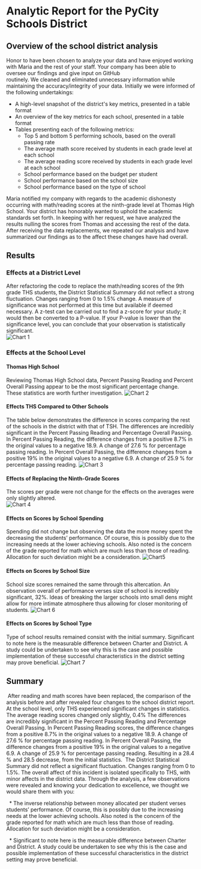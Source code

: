 # Analytic Report for the PyCity Schools District
<!-- ![Paragraph 1](https://github.com/jacquie0583/School_District_Analysis-/blob/main/Resources/Paragraph%201.png)
![Chart 1](https://github.com/jacquie0583/School_District_Analysis-/blob/main/Resources/Chart%201.png)
![Paragraph 2](https://github.com/jacquie0583/School_District_Analysis-/blob/main/Resources/Paragraph%202.png)
![Paragraph 3](https://github.com/jacquie0583/School_District_Analysis-/blob/main/Resources/Paragraph%203.png)
![Paragraph 4](https://github.com/jacquie0583/School_District_Analysis-/blob/main/Resources/Paragraph%204.png)
![Paragraph 5](https://github.com/jacquie0583/School_District_Analysis-/blob/main/Resources/Paragraph%205.png)
![Paragraph 6](https://github.com/jacquie0583/School_District_Analysis-/blob/main/Resources/Paragraph%206.png)
![Paragraph 7](https://github.com/jacquie0583/School_District_Analysis-/blob/main/Resources/Paragraph%207.png)

 -->
##   Overview of the school district analysis

Honor to have been chosen to analyze your data and have enjoyed working with Maria and the rest of 	your staff.   Your company has been able to oversee our findings and give input on GitHub 	
	routinely.  We cleaned and eliminated unnecessary information while maintaining the 	accuracy/integrity of your data.  Initially we were informed of the following undertakings:

*	A high-level snapshot of the district's key metrics, presented in a table format
*   An overview of the key metrics for each school, presented in a table format
*	Tables presenting each of the following metrics:
    *  	Top 5 and bottom 5 performing schools, based on the overall passing rate
    *	The average math score received by students in each grade level at each school
    *	The average reading score received by students in each grade level at each school
    *	School performance based on the budget per student
    *	School performance based on the school size 
    *	School performance based on the type of school

Maria notified my company with regards to the academic dishonesty occurring with math/reading scores at the ninth-grade level at Thomas High School.  Your district has honorably wanted to uphold the academic standards set forth.  In keeping with her request, we have analyzed the results nulling the scores from Thomas and accessing the rest of the data.  After receiving the data replacements, we repeated our analysis and have summarized our findings as to the affect these changes have had overall.

##   Results
###   Effects at a District Level  
After refactoring the code to replace the math/reading scores of the 9th grade THS students, the District Statistical Summary did not reflect a strong fluctuation.  Changes ranging from 0 to 1.5% change.  A measure of significance was not performed at this time but available if deemed necessary.  A z-test can be carried out to find a z-score for your study; it would then be converted to a P-value.  If your P-value is lower than the significance level, you can conclude that your observation is statistically significant.    
![Chart 1](https://github.com/jacquie0583/School_District_Analysis-/blob/main/Resources/Chart%201.png)

###   Effects at the School Level      
#### Thomas High School
Reviewing Thomas High School data, Percent Passing Reading and Percent Overall Passing appear to be the most significant percentage change.  These statistics are worth further investigation.
![Chart 2](https://github.com/jacquie0583/School_District_Analysis-/blob/main/Resources/Chart%202.png)

#### Effects THS Compared to Other Schools
The table below demonstrates the difference in scores comparing the rest of the schools in the district with that of TSH.  The differences are incredibly significant in the Percent Passing Reading and Percentage Overall Passing. In Percent Passing Reading, the difference changes from a positive 8.7% in the original values to a negative 18.9.  A change of 27.6 % for percentage passing reading.  In Percent Overall Passing, the difference changes from a positive 19% in the original values to a negative 6.9.  A change of 25.9 % for percentage passing reading.
![Chart 3](https://github.com/jacquie0583/School_District_Analysis-/blob/main/Resources/Chart%203.png)

#### Effects of Replacing the Ninth-Grade Scores 
The scores per grade were not change for the effects on the averages were only slightly altered.            
![Chart 4](https://github.com/jacquie0583/School_District_Analysis-/blob/main/Resources/Chart%204.png)

#### Effects on Scores by School Spending
Spending did not change but observing the data the more money spent the decreasing the students’ performance.  Of course, this is possibly due to the increasing needs at the lower achieving schools.  Also noted is the concern of the grade reported for math which are much less than those of reading.  Allocation for such deviation might be a consideration.
![Chart5](https://github.com/jacquie0583/School_District_Analysis-/blob/main/Resources/Chart%205.png)

#### Effects on Scores by School Size
School size scores remained the same through this altercation.  An observation overall of performance verses size of school is incredibly significant, 32%.  Ideas of breaking the larger schools into small dens might allow for more intimate atmosphere thus allowing for closer monitoring of students.
![Chart 6](https://github.com/jacquie0583/School_District_Analysis-/blob/main/Resources/Chart%206.png)

#### Effects on Scores by School Type
Type of school results remained consist with the initial summary.  Significant to note here is the measurable difference between Charter and District.  A study could be undertaken to see why this is the case and possible implementation of these successful characteristics in the district setting may prove beneficial.
![Chart 7](https://github.com/jacquie0583/School_District_Analysis-/blob/main/Resources/Chart%207.png)

##   Summary

&nbsp;After reading and math scores have been replaced, the comparison of the analysis before and after revealed four changes to the school district report.  At the school level, only THS experienced significant changes in statistics.  The average reading scores changed only slightly, 0.4% The differences are incredibly significant in the Percent Passing Reading and Percentage Overall Passing. In Percent Passing Reading scores, the difference changes from a positive 8.7% in the original values to a negative 18.9.  A change of 27.6 % for percentage passing reading.  In Percent Overall Passing, the difference changes from a positive 19% in the original values to a negative 6.9.  A change of 25.9 % for percentage passing reading.  Resulting in a 28.4 % and 28.5 decrease, from the initial statistics.
&nbsp;The District Statistical Summary did not reflect a significant fluctuation.  Changes ranging from 0 to 1.5%.  The overall affect of this incident is isolated specifically to THS, with minor affects in the district data.  Through the analysis, a few observations were revealed and knowing your dedication to excellence, we thought we would share them with you:

&nbsp;&nbsp;*	The inverse relationship between money allocated per student verses students’ performance.  Of course, this is possibly due to the increasing needs at the lower achieving schools.  Also noted is the concern of the grade reported for math which are much less than those of reading.  Allocation for such deviation might be a consideration.

&nbsp;&nbsp;*	Significant to note here is the measurable difference between Charter and District.  A study could be undertaken to see why this is the case and possible implementation of these successful characteristics in the district setting may prove beneficial.


